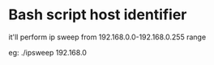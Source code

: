 # Bash script host identifier

it'll perform ip sweep from 192.168.0.0-192.168.0.255 range

eg: ./ipsweep 192.168.0

